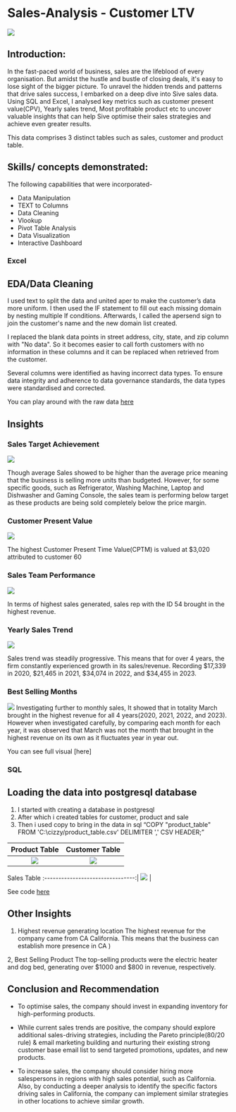 # Sales-Analysis - Customer LTV 

![](sales-intro-image.jpeg)

## Introduction:
In the fast-paced world of business, sales are the lifeblood of every organisation. But amidst the hustle and bustle of closing deals, it's easy to lose sight of the bigger picture. To unravel the hidden trends and patterns that drive sales success, I embarked on a deep dive into  Sive sales data.
Using SQL and Excel, I analysed key metrics such as customer present value(CPV), Yearly sales trend, Most profitable product etc to uncover valuable insights that can help Sive optimise their sales strategies and achieve even greater results.

This data comprises 3 distinct tables such as sales, customer and product table. 

## Skills/ concepts demonstrated:
The following capabilities that were incorporated-
- Data Manipulation
- TEXT to Columns
- Data Cleaning
- Vlookup
- Pivot Table Analysis
- Data Visualization
- Interactive Dashboard

### Excel
## EDA/Data Cleaning

I used text to split the data and united aper to make the customer’s data more uniform. I then used the IF statement to fill out each missing domain by nesting multiple If conditions. Afterwards, I called the apersend sign to join the customer's name and the new domain list created.

I replaced the blank data points in street address, city, state, and zip column with "No data". So it becomes easier to call forth customers with no information in these columns and it can be replaced when retrieved from the customer.

Several columns were identified as having incorrect data types. To ensure data integrity and adherence to data governance standards, the data types were standardised and corrected.

You can play around with the raw data [here](https://drive.google.com/drive/folders/1WzOf39aLm3jwkNEi1z_YC5JtMoSSEo11?usp=sharing)

## Insights
### Sales Target Achievement
![](salestarget.png)

Though average Sales showed  to be higher than the average price meaning that the business is selling more units than budgeted. However, for some specific goods, such as Refrigerator, Washing Machine, Laptop and Dishwasher and Gaming Console, the sales team is performing below target as these products are being sold completely below the price margin.

### Customer Present Value
![](cpv.png)

The highest Customer Present Time Value(CPTM) is valued at $3,020 attributed to customer 60

### Sales Team Performance
![](sales2.png)

In terms of highest sales generated, sales rep with the ID 54 brought in the highest revenue.

### Yearly Sales Trend
![](yearlysales.png)

Sales trend was steadily progressive. This means that for over 4 years, the firm constantly experienced growth in its sales/revenue. Recording $17,339 in 2020, $21,465 in 2021, $34,074 in 2022, and $34,455 in 2023.

### Best Selling Months
![](monthlysales.png)
Investigating further to monthly sales, It showed that in totality March brought in the highest revenue for all 4 years(2020, 2021, 2022, and 2023). However when investigated carefully, by comparing each month for each year, it was observed that March was not the month that brought in the highest revenue on its own as it fluctuates year in year out.

You can see full visual [here]


### SQL
## Loading the data into postgresql database
1. I started with creating a database in postgresql
2. After which i created tables for customer, product and sale
3. Then i used copy to bring in the data in sql “COPY "product_table" FROM 'C:\cizzy/product_table.csv' DELIMITER ',' CSV HEADER;”

Product Table                     |                   Customer Table
:--------------------------------:|:-----------------------------------:
![](table2.png)                   |         ![](table1.png)

Sales Table
:--------------------------------:|
![](table3.png)                   |

See code [here](https://github.com/rubytechme/Sales-Analysis---Customer-Lifetime-Value/blob/main/chizzy.sql)

## Other Insights
1. Highest revenue generating location
The highest revenue for the company came from CA California. This means that the business can establish more presence in CA )

2, Best Selling Product
The top-selling products were the electric heater and dog bed, generating over $1000 and $800 in revenue, respectively.


## Conclusion and Recommendation
- To optimise sales, the company should invest in expanding inventory for high-performing products.

- While current sales trends are positive, the company should explore additional sales-driving strategies, including the Pareto principle(80/20 rule) & email marketing building and nurturing their existing strong customer base email list to send targeted promotions, updates, and new products.

- To increase sales, the company should consider hiring more salespersons in regions with high sales potential, such as California. Also, by conducting a deeper analysis to identify the specific factors driving sales in California, the company can implement similar strategies in other locations to achieve similar growth.






